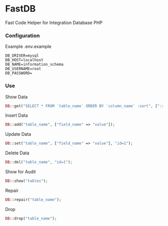 # FastDB
Fast Code Helper for Integration Database PHP


### Configuration
Example .env.example
```
DB_DRIVER=mysql
DB_HOST=localhost
DB_NAME=information_schema
DB_USERNAME=root
DB_PASSWORD=
```

### Use
Show Data
```php
DB::get("SELECT * FROM `table_name` ORDER BY `column_name` :sort", [":sort" => "DESC"], PDO::FETCH_ASSOC);
```

Insert Data
```php
DB::add("table_name", ["field_name" => "value"]);
```

Update Data
```php
DB::set("table_name", ["field_name" => "value"], "id=1");
```

Delete Data
```php
DB::del("table_name", "id=1");
```

Show for Audit
```php
DB::show("tables");
```
Repair
```php
DB::repair("table_name");
```
Drop
```php
DB::drop("table_name");
```
